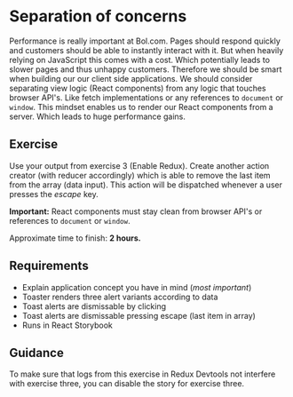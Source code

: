 # Separation of concerns
Performance is really important at Bol.com. Pages should respond quickly and customers should be able to instantly interact with it. But when heavily relying on JavaScript this comes with a cost. Which potentially leads to slower pages and thus unhappy customers.
Therefore we should be smart when building our our client side applications. We should consider separating view logic (React components) from any logic that touches browser API's. Like fetch implementations or any references to `document` or `window`.
This mindset enables us to render our React components from a server. Which leads to huge performance gains.

## Exercise
Use your output from exercise 3 (Enable Redux). Create another action creator (with reducer accordingly) which is able to remove the last item from the array (data input).
This action will be dispatched whenever a user presses the *escape* key.

**Important:** React components must stay clean from browser API's or references to `document` or `window`.

Approximate time to finish: **2 hours.**

## Requirements
* Explain application concept you have in mind (*most important*)
* Toaster renders three alert variants according to data
* Toast alerts are dismissable by clicking
* Toast alerts are dismissable pressing escape (last item in array)
* Runs in React Storybook

## Guidance
To make sure that logs from this exercise in Redux Devtools not interfere with exercise three, you can disable the story for exercise three.